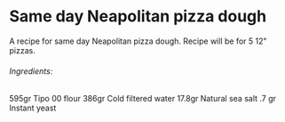 # Same day Neapolitan pizza dough

A recipe for same day Neapolitan pizza dough. Recipe will be for 5 12" pizzas.

###### Ingredients:
595gr Tipo 00 flour 
386gr Cold filtered water
17.8gr Natural sea salt
.7 gr Instant yeast
